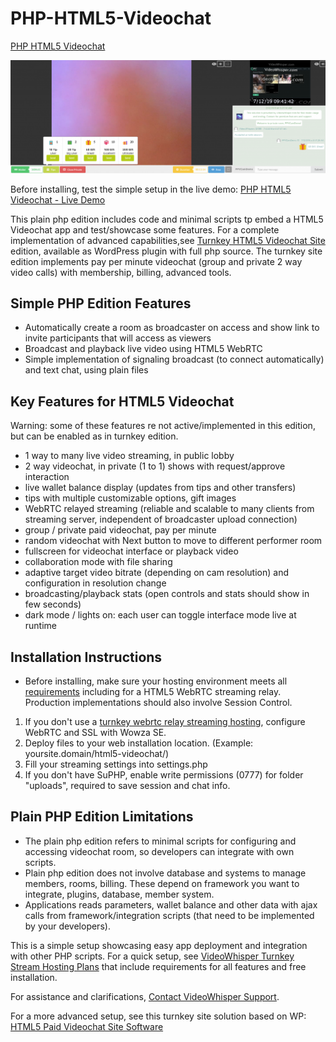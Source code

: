 # PHP-HTML5-Videochat

[PHP HTML5 Videochat](https://videowhisper.com/demos/html5-videochat/)

![PHP Live Streaming Webcam](/snapshots/h5a-2w-c.png)


Before installing, test the simple setup in the live demo:
[PHP HTML5 Videochat - Live Demo](https://videowhisper.com/demos/html5-videochat/)

This plain php edition includes code and minimal scripts tp embed a HTML5 Videochat app and test/showcase some features. 
For a complete implementation of advanced capabilities,see [Turnkey HTML5 Videochat Site](https://paidvideochat.com/html5-videochat/) edition, available as WordPress plugin with full php source. The turnkey site edition implements pay per minute videochat (group and private 2 way video calls) with membership, billing, advanced tools.

## Simple PHP Edition Features
 * Automatically create a room as broadcaster on access and show link to invite participants that will access as viewers
 * Broadcast and playback live video using HTML5 WebRTC
 * Simple implementation of signaling broadcast (to connect automatically) and text chat, using plain files

##  Key Features for HTML5 Videochat 
Warning: some of these features re not active/implemented in this edition, but can be enabled as in turnkey edition.
 * 1 way to many live video streaming, in public lobby
 * 2 way videochat, in private (1 to 1) shows with request/approve interaction
 * live wallet balance display (updates from tips and other transfers)
 * tips with multiple customizable options, gift images
 * WebRTC relayed streaming (reliable and scalable to many clients from streaming server, independent of broadcaster upload connection)
 * group / private  paid videochat, pay per minute
 * random videochat with Next button to move to different performer room
 * fullscreen for videochat interface or playback video
 * collaboration mode with file sharing
 * adaptive target video bitrate (depending on cam resolution) and configuration in resolution change
 * broadcasting/playback stats (open controls and stats should show in few seconds)
 * dark mode / lights on: each user can toggle interface mode live at runtime

## Installation Instructions
 * Before installing, make sure your hosting environment meets all [requirements](https://videowhisper.com/?p=Requirements) including for a HTML5 WebRTC streaming relay. Production implementations should also involve Session Control. 
  
 1. If you don't use a [turnkey webrtc relay streaming hosting](https://webrtchost.com/hosting-plans/), configure WebRTC and SSL with Wowza SE.
 2. Deploy files to your web installation location. (Example: yoursite.domain/html5-videochat/)
 3. Fill your streaming settings into settings.php
 4. If you don't have SuPHP, enable write permissions (0777) for folder "uploads", required to save session and chat info.

## Plain PHP Edition Limitations
 * The plain php edition refers to minimal scripts for configuring and accessing videochat room, so developers can integrate with own scripts. 
 * Plain php edition does not involve database and systems to manage members, rooms, billing. These depend on framework you want to integrate, plugins, database, member system. 
 * Applications reads parameters, wallet balance and other data with ajax calls from framework/integration scripts (that need to be implemented by your developers).


This is a simple setup showcasing easy app deployment and integration with other PHP scripts. 
For a quick setup, see [VideoWhisper Turnkey Stream Hosting Plans](https://webrtchost.com/hosting-plans/) that include requirements for all features and free installation.

For assistance and clarifications, [Contact VideoWhisper Support](https://videowhisper.com/tickets_submit.php).


For a more advanced setup, see this turnkey site solution based on WP: 
[HTML5 Paid Videochat Site Software](https://paidvideochat.com/html5-videochat/) 

